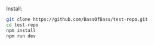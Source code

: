 Install:

```sh
git clone https://github.com/BassOfBass/test-repo.git
cd test-repo
npm install
npm run dev
```